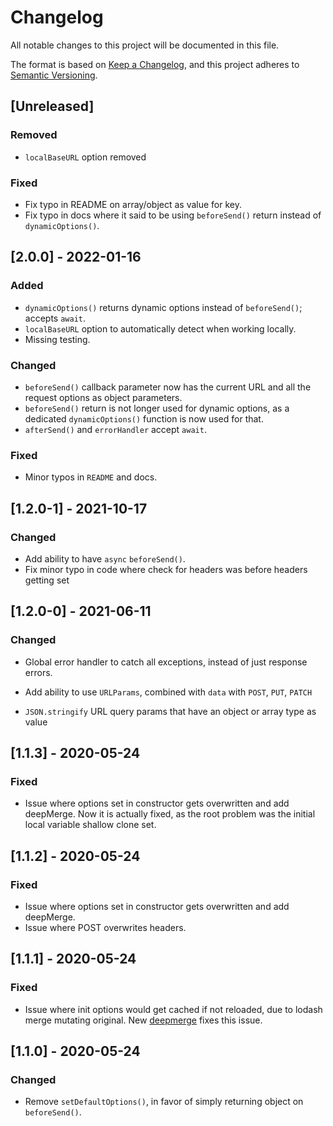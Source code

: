 # Changelog

All notable changes to this project will be documented in this file.

The format is based on [Keep a Changelog](https://keepachangelog.com/en/1.0.0/),
and this project adheres to [Semantic Versioning](https://semver.org/spec/v2.0.0.html).

## [Unreleased]

### Removed

- `localBaseURL` option removed

### Fixed

- Fix typo in README on array/object as value for key.
- Fix typo in docs where it said to be using `beforeSend()` return instead of
`dynamicOptions()`.

## [2.0.0] - 2022-01-16

### Added

- `dynamicOptions()` returns dynamic options instead of `beforeSend()`; accepts
`await`.
- `localBaseURL` option to automatically detect when working locally.
- Missing testing.

### Changed

- `beforeSend()` callback parameter now has the current URL and all the request
options as object parameters.
- `beforeSend()` return is not longer used for dynamic options, as a dedicated
`dynamicOptions()` function is now used for that.
- `afterSend()` and `errorHandler` accept `await`.

### Fixed

- Minor typos in `README` and docs.

## [1.2.0-1] - 2021-10-17

### Changed

- Add ability to have `async` `beforeSend()`.
- Fix minor typo in code where check for headers was before headers getting set

## [1.2.0-0] - 2021-06-11

### Changed

- Global error handler to catch all exceptions, instead of just response errors.

- Add ability to use `URLParams`, combined with `data` with `POST`, `PUT`, `PATCH`

- `JSON.stringify` URL query params that have an object or array type as value

## [1.1.3] - 2020-05-24

### Fixed

- Issue where options set in constructor gets overwritten and add deepMerge. Now
  it is actually fixed, as the root problem was the initial local variable
  shallow clone set.

## [1.1.2] - 2020-05-24

### Fixed

- Issue where options set in constructor gets overwritten and add deepMerge.
- Issue where POST overwrites headers.

## [1.1.1] - 2020-05-24

### Fixed

- Issue where init options would get cached if not reloaded, due to lodash merge
  mutating original. New [deepmerge](https://github.com/TehShrike/deepmerge)
  fixes this issue.

## [1.1.0] - 2020-05-24

### Changed

- Remove `setDefaultOptions()`, in favor of simply returning object on
  `beforeSend()`.
  